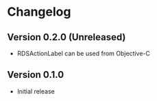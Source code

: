 # Changelog

## Version 0.2.0 (Unreleased)

* RDSActionLabel can be used from Objective-C

## Version 0.1.0

* Initial release
